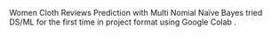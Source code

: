 Women Cloth Reviews Prediction with Multi Nomial Naïve Bayes tried DS/ML for the first time in project format using Google Colab .
